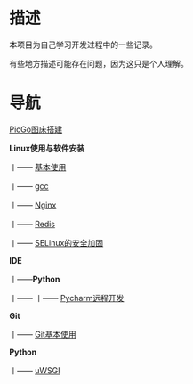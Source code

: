 # 描述

本项目为自己学习开发过程中的一些记录。

有些地方描述可能存在问题，因为这只是个人理解。

# 导航

[PicGo图床搭建](https://gitee.com/Lumoonc/tuffynotes/blob/gitee/PicGo%E6%90%AD%E5%BB%BA%E5%9B%BE%E5%BA%8A.md)

**Linux使用与软件安装**

丨—— [基本使用](https://gitee.com/Lumoonc/tuffynotes/blob/gitee/Linux使用与软件安装/基本使用.md)

丨—— [gcc](https://gitee.com/Lumoonc/tuffynotes/blob/gitee/Linux使用与软件安装/gcc.md)

丨—— [Nginx](https://gitee.com/Lumoonc/tuffynotes/blob/gitee/Linux使用与软件安装/Nginx.md)

丨—— [Redis](https://gitee.com/Lumoonc/tuffynotes/blob/gitee/Linux使用与软件安装/Redis.md)

丨—— [SELinux的安全加固](https://gitee.com/Lumoonc/tuffynotes/blob/gitee/Linux使用与软件安装/SELinux的安全加固.md)

**IDE**

丨——**Python**

丨—— 丨—— [Pycharm远程开发](https://gitee.com/Lumoonc/tuffynotes/blob/gitee/IDE/Python/PyCharm远程开发.md)		

**Git**

丨——  [Git基本使用](https://gitee.com/Lumoonc/tuffynotes/blob/gitee/Git/Git使用.md)

**Python**

丨—— [uWSGI](https://gitee.com/Lumoonc/tuffynotes/blob/gitee/python/uWSGI.md)